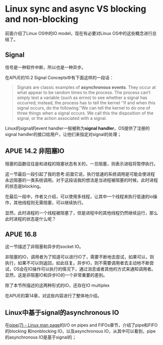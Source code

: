 # Linux sync and async VS blocking and non-blocking

前面介绍了Linux OS中的IO model，现在有必要对Linux OS中的这些概念进行总结了。



## Signal

信号是一种软件中断，所以也是一种异步。

在APUE的10.2 Signal Concepts中有下面这样的一段话：

> Signals are classic examples of **asynchronous events**. They occur at what appear to be random times to the process. The process can’t simply test a variable (such as errno) to see whether a signal has occurred; instead, the process has to tell the kernel ‘‘if and when this signal occurs, do the following.’’We can tell the kernel to do one of three things when a signal occurs. We call this the disposition of the signal, or the action associated with a signal.

Linux的signal的event handler一般被称为**signal handler**，OS提供了注册的signal handler的接口给用户，让他们来指定对signal的处理；



## APUE 14.2 非阻塞IO

阻塞的函数往往是和进程的阻塞状态有关的，一旦阻塞，则表示进程将暂停执行。

这一节最后一段引起了我的思考:前面它说，执行低速的系统调用是可能会使进程永远阻塞的一类系统调用。对于这段话我的想法是当进程被阻塞的时候，此时进程的状态是blocking。

在最后一段中，作者又介绍，可以使用多线程，让其中一个线程来执行低速的io操作，其他线程则无需阻塞，可以继续执行。

显然，此时进程的一个线程被阻塞了，但是进程中的其他线程仍然继续运行，那么此时进程的状态是什么呢？



## APUE 16.8

这一节描述了非阻塞和异步的socket IO。

非阻塞的IO，调用者为了知道可以进行IO了，需要不断地去尝试，如果可以，则执行，如果不可以则返回，如此往复。异步IO，则不需要调用者去主动地不断尝试，OS会在IO操作可以执行的情况下，通过消息或者其他的方式来通知调用者。显然，这是非阻塞IO和异步IO的一个非常重要的差别。

除了本节所描述的这两种形式的IO，还存在IO multiplex

在APUE的第14章，对这些内容进行了整体地介绍。




## Linux中基于signal的asynchronous IO

在[pipe(7) - Linux man page](https://linux.die.net/man/7/pipe)的I/O on pipes and FIFOs章节，介绍了pipe和FIFO的blocking 和nonblocking IO，以及asynchronous IO，从其中可以看到，pipe的asynchronous IO是基于signal的；


